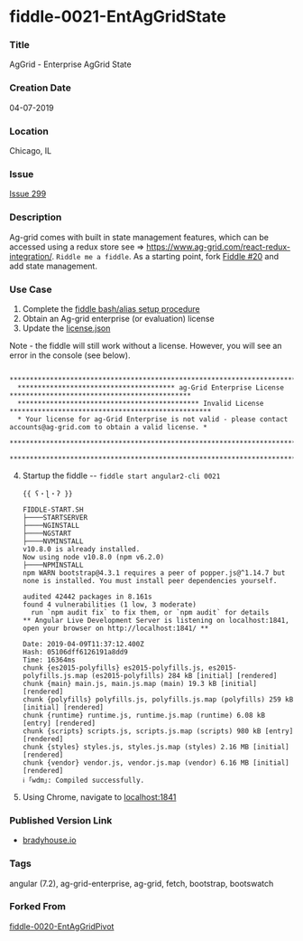 fiddle-0021-EntAgGridState
======


### Title<a name="title"></a>

AgGrid - Enterprise AgGrid State


### Creation Date<a name="creation-date"></a>

04-07-2019


### Location<a name="location"></a>

Chicago, IL


### Issue<a name="issue"></a>

[Issue 299](https://github.com/bradyhouse/house/issues/299)


### Description<a name="description"></a>

Ag-grid comes with built in state management features, which can be accessed using a redux store see => https://www.ag-grid.com/react-redux-integration/.
`Riddle me a fiddle`.  As a starting point, fork [Fiddle #20](https://github.com/bradyhouse/house/tree/master/fiddles/angular2-cli/fiddle-0020-EntAgGridPivot) 
and add state management.


### Use Case<a name="use-case"></a>

1.  Complete the [fiddle bash/alias setup procedure](https://github.com/bradyhouse/house/wiki/Setup-(Mac-OS))
2.  Obtain an Ag-grid enterprise (or evaluation) license
3.  Update the [license.json](license.json)


Note - the fiddle will still work without a license.  However, you will see an error in the console (see below).

      ****************************************************************************************************************
      *************************************** ag-Grid Enterprise License *********************************************
      ********************************************* Invalid License **************************************************
      * Your license for ag-Grid Enterprise is not valid - please contact accounts@ag-grid.com to obtain a valid license. *
      ****************************************************************************************************************
      ****************************************************************************************************************

4.  Startup the fiddle -- `fiddle start angular2-cli 0021` 

        {{ ʕ・ɭ・ʔ }}
        
        FIDDLE-START.SH
        ├────STARTSERVER
        ├────NGINSTALL
        ├────NGSTART
        ├────NVMINSTALL
        v10.8.0 is already installed.
        Now using node v10.8.0 (npm v6.2.0)
        ├────NPMINSTALL
        npm WARN bootstrap@4.3.1 requires a peer of popper.js@^1.14.7 but none is installed. You must install peer dependencies yourself.
        
        audited 42442 packages in 8.161s
        found 4 vulnerabilities (1 low, 3 moderate)
          run `npm audit fix` to fix them, or `npm audit` for details
        ** Angular Live Development Server is listening on localhost:1841, open your browser on http://localhost:1841/ **
        
        Date: 2019-04-09T11:37:12.400Z
        Hash: 05106dff6126191a8dd9
        Time: 16364ms
        chunk {es2015-polyfills} es2015-polyfills.js, es2015-polyfills.js.map (es2015-polyfills) 284 kB [initial] [rendered]
        chunk {main} main.js, main.js.map (main) 19.3 kB [initial] [rendered]
        chunk {polyfills} polyfills.js, polyfills.js.map (polyfills) 259 kB [initial] [rendered]
        chunk {runtime} runtime.js, runtime.js.map (runtime) 6.08 kB [entry] [rendered]
        chunk {scripts} scripts.js, scripts.js.map (scripts) 980 kB [entry] [rendered]
        chunk {styles} styles.js, styles.js.map (styles) 2.16 MB [initial] [rendered]
        chunk {vendor} vendor.js, vendor.js.map (vendor) 6.16 MB [initial] [rendered]
        ℹ ｢wdm｣: Compiled successfully.
      

5.  Using Chrome, navigate to [localhost:1841](http://localhost:1841)
      
            
### Published Version Link<a name="published-version-link"></a>

* [bradyhouse.io](http://bradyhouse.github.io/angular2-cli/fiddle-0021-EntAgGridState/index.html)


### Tags<a name="tags"></a>

angular (7.2), ag-grid-enterprise, ag-grid, fetch, bootstrap, bootswatch


### Forked From<a name="forked-frome"></a>

[fiddle-0020-EntAgGridPivot](../fiddle-0020-EntAgGridPivot)

